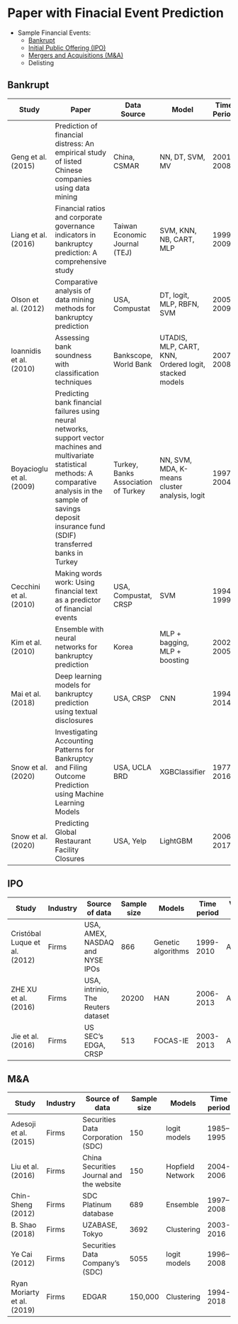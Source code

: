 # Paper with Finacial Event Prediction

* Sample Financial Events:
  * [Bankrupt](#bankrupt)
  * [Initial Public Offering (IPO)](#ipo)
  * [Mergers and Acquisitions (M&A)](#m&a)
  * Delisting

## Bankrupt
| Study | Paper | Data Source | Model | Time Period | Variable Type |
|-|-|-|-|-|-|
| Geng et al. (2015) | Prediction of financial distress: An empirical study of listed Chinese companies using data mining | China, CSMAR | NN, DT, SVM, MV  | 2001–2008  | Accounting  |
| Liang et al. (2016)  | Financial ratios and corporate governance indicators in bankruptcy prediction: A comprehensive study | Taiwan Economic Journal (TEJ)  | SVM, KNN, NB, CART, MLP  | 1999–2009  | Accounting, market, corporate governance  |
| Olson et al. (2012)  | Comparative analysis of data mining methods for bankruptcy prediction | USA, Compustat | DT, logit, MLP, RBFN, SVM  | 2005–2009  | Accounting  |
| Ioannidis et al. (2010)  | Assessing bank soundness with classification techniques | Bankscope, World Bank  | UTADIS, MLP, CART, KNN, Ordered logit, stacked models  | 2007–2008  | Accounting, country-level variables  |
| Boyacioglu et al. (2009) | Predicting bank financial failures using neural networks, support vector machines and multivariate statistical methods: A comparative analysis in the sample of savings deposit insurance fund (SDIF) transferred banks in Turkey | Turkey, Banks Association of Turkey  | NN, SVM, MDA, K-means cluster analysis, logit  | 1997–2004  | Accounting  |
| Cecchini et al. (2010)  | Making words work: Using financial text as a predictor of financial events | USA, Compustat, CRSP | SVM  | 1994–1999  | MD&A, Altman variables  |
| Kim et al. (2010)  | Ensemble with neural networks for bankruptcy prediction | Korea | MLP + bagging, MLP + boosting  | 2002–2005  | Accounting  |
| Mai et al. (2018) | Deep learning models for bankruptcy prediction using textual disclosures | USA, CRSP | CNN | 1994-2014 | Accounting  |
| Snow et al. (2020) | Investigating Accounting Patterns for Bankruptcy and Filing Outcome Prediction using Machine Learning Models | USA, UCLA BRD | XGBClassifier | 1977-2016 | Accounting  |
| Snow et al. (2020) | Predicting Global Restaurant Facility Closures | USA, Yelp | LightGBM | 2006-2017 | Accounting  |


## IPO
| Study | Industry | Source of data | Sample size | Models | Time period | Variables Type |
|-|-|-|-|-|-|-|
| Cristóbal Luque et al. (2012) | Firms | USA, AMEX, NASDAQ and NYSE IPOs | 866 | Genetic algorithms | 1999-2010 | Accounting  |
| ZHE XU et al. (2016)  | Firms | USA, intrinio, The Reuters dataset | 20200 | HAN | 2006-2013 | Accounting  |
| Jie et al. (2016)  | Firms | US SEC’s EDGA, CRSP | 513 | FOCAS-IE | 2003-2013 | Accounting  |


## M&A
| Study | Industry | Source of data | Sample size | Models | Time period | Variables Type |
|-|-|-|-|-|-|-|
| Adesoji  et al. (2015) | Firms | Securities Data Corporation (SDC)  | 150 | logit models | 1985–1995  | Food industry |
| Liu et al. (2016)  | Firms | China Securities Journal and the website  | 150 | Hopfield Network  | 2004-2006 | Accounting |
| Chin-Sheng (2012)  | Firms | SDC Platinum database | 689 | Ensemble | 1997–2008 | Accounting  |
| B. Shao (2018)  | Firms | UZABASE, Tokyo  | 3692 | Clustering | 2003-2016 | Accounting  |
| Ye Cai (2012) | Firms | Securities Data Company’s (SDC)  | 5055 | logit models | 1996–2008  | Accounting  |
| Ryan Moriarty et al. (2019) | Firms | EDGAR | 150,000 | Clustering | 1994-2018 | Accounting  |

